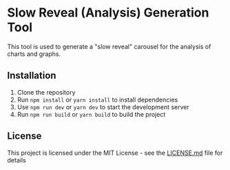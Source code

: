 # Slow Reveal (Analysis) Generation Tool

This tool is used to generate a "slow reveal" carousel for the analysis of charts and graphs. 

## Installation

1. Clone the repository
2. Run `npm install` or `yarn install` to install dependencies
3. Use `npm run dev` or `yarn dev` to start the development server
4. Run `npm run build` or `yarn build` to build the project

## License

This project is licensed under the MIT License - see the [LICENSE.md](LICENSE.md) file for details
